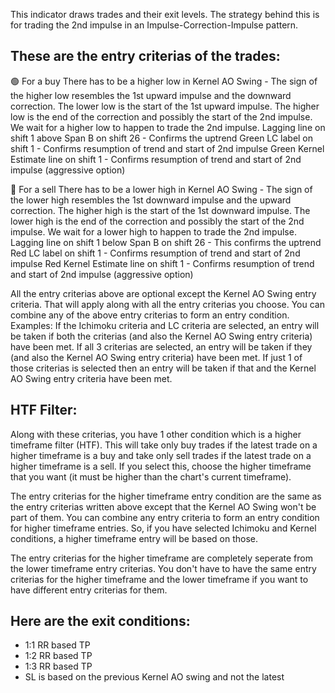 This indicator draws trades and their exit levels.
The strategy behind this is for trading the 2nd impulse in an Impulse-Correction-Impulse pattern.

## These are the entry criterias of the trades:
🟢 For a buy
There has to be a higher low in Kernel AO Swing  - The sign of the higher low resembles the 1st upward impulse and the downward correction. The lower low is the start of the 1st upward impulse. 
                                                   The higher low is the end of the correction and possibly the start of the 2nd impulse. We wait for a higher low to happen to trade the 2nd impulse.
Lagging line on shift 1 above Span B on shift 26 - Confirms the uptrend
Green LC label on shift 1                        - Confirms resumption of trend and start of 2nd impulse
Green Kernel Estimate line on shift 1            - Confirms resumption of trend and start of 2nd impulse (aggressive option)

🔴 For a sell
There has to be a lower high in Kernel AO Swing  - The sign of the lower high resembles the 1st downward impulse and the upward correction. The higher high is the start of the 1st downward impulse. 
                                                   The lower high is the end of the correction and possibly the start of the 2nd impulse. We wait for a lower high to happen to trade the 2nd impulse.
Lagging line on shift 1 below Span B on shift 26 - This confirms the uptrend
Red LC label on shift 1                          - Confirms resumption of trend and start of 2nd impulse
Red Kernel Estimate line on shift 1              - Confirms resumption of trend and start of 2nd impulse (aggressive option)

All the entry criterias above are optional except the Kernel AO Swing entry criteria. That will apply along with all the entry criterias you choose. You can combine any of the above entry criterias to form an entry condition. 
Examples: If the Ichimoku criteria and LC criteria are selected, an entry will be taken if both the criterias (and also the Kernel AO Swing entry criteria) have been met. 
If all 3 criterias are selected, an entry will be taken if they (and also the Kernel AO Swing entry criteria) have been met.
If just 1 of those criterias is selected then an entry will be taken if that and the Kernel AO Swing entry criteria have been met.

## HTF Filter:
Along with these criterias, you have 1 other condition which is a higher timeframe filter (HTF). This will take only buy trades if the latest trade on a higher timeframe is a buy and 
take only sell trades if the latest trade on a higher timeframe is a sell. If you select this, choose the higher timeframe that you want (it must be higher than the chart's current timeframe).

The entry criterias for the higher timeframe entry condition are the same as the entry criterias written above except that the Kernel AO Swing won't be part of them. You can combine any entry criteria to form an entry condition for higher timeframe entries. So, if you have selected Ichimoku and Kernel conditions, a higher timeframe entry will be based on those.

The entry criterias for the higher timeframe are completely seperate from the lower timeframe entry criterias. You don't have to have the same entry criterias for the higher timeframe and the lower timeframe if you want to have different entry criterias for them.

## Here are the exit conditions:
- 1:1 RR based TP
- 1:2 RR based TP
- 1:3 RR based TP
- SL is based on the previous Kernel AO swing and not the latest
